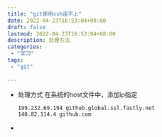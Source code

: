 ```yaml
---
title: "git使用ssh连不上"
date: 2022-04-23T16:53:04+08:00
draft: false
lastmod: 2022-04-23T16:53:04+08:00
description: 处理方法
categories:
 - "学习"
tags:
 - "git"
 
---
```


- 处理方式
  在系统的host文件中，添加ip指定

  ```tex
  199.232.69.194 github.global.ssl.fastly.net
  140.82.114.4 github.com
  ```

- 